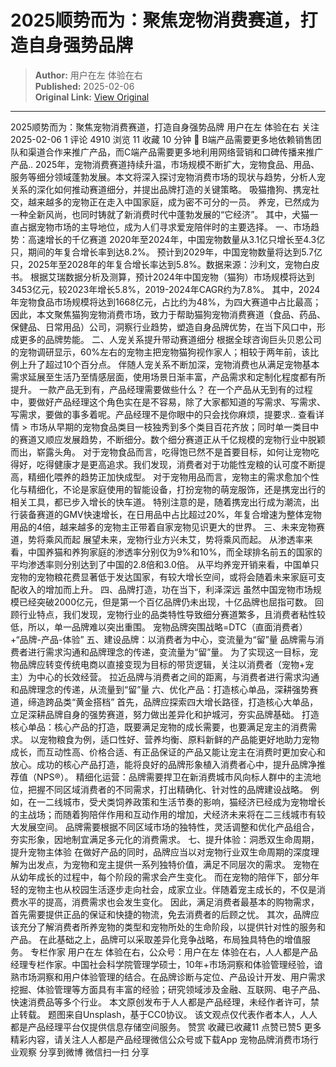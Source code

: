 # 2025顺势而为：聚焦宠物消费赛道，打造自身强势品牌

> **Author:** 用户在左 体验在右  
> **Published:** 2025-02-06  
> **Original Link:** [View Original](https://www.woshipm.com/marketing/6175432.html)

---

2025顺势而为：聚焦宠物消费赛道，打造自身强势品牌 用户在左 体验在右 关注 2025-02-06 1 评论 4910 浏览 11 收藏 10 分钟 🔗 B端产品需要更多地依赖销售团队和渠道合作来推广产品，而C端产品需要更多地利用网络营销和口碑传播来推广产品.. 2025年，宠物消费赛道持续升温，市场规模不断扩大，宠物食品、用品、服务等细分领域蓬勃发展。本文将深入探讨宠物消费市场的现状与趋势，分析人宠关系的深化如何推动赛道细分，并提出品牌打造的关键策略。 吸猫撸狗、携宠社交，越来越多的宠物正在走入中国家庭，成为密不可分的一员。 养宠，已然成为一种全新风尚，也同时铸就了新消费时代中蓬勃发展的“它经济”。 其中，犬猫一直占据宠物市场的主导地位，成为人们寻求爱宠陪伴时的主要选择。 一、市场趋势：高速增长的千亿赛道 2020年至2024年，中国宠物数量从3.1亿只增长至4.3亿只，期间的年复合增长率到达8.2%。 预计到2029年，中国宠物数量将达到5.7亿只，2025年至2028年的年复合增长率达到5.8%。数据来源：沙利文，宠物白皮书。 根据艾瑞数据分析及测算，预计2024年中国宠物（猫狗）市场规模将达到3453亿元，较2023年增长5.8%，2019-2024年CAGR约为7.8%。 其中，2024年宠物食品市场规模将达到1668亿元，占比约为48%，为四大赛道中占比最高； 因此，本文聚焦猫狗宠物消费市场，致力于帮助猫狗宠物消费赛道（食品、药品、保健品、日常用品）公司，洞察行业趋势，塑造自身品牌优势，在当下风口中，形成更多的品牌势能。 二、人宠关系提升带动赛道细分 根据全球咨询巨头贝恩公司的宠物调研显示，60%左右的宠物主把宠物猫狗视作家人；相较于两年前，该比例上升了超过10个百分点。 伴随人宠关系不断加深，宠物消费也从满足宠物基本需求延展至生活乃至情感层面，使用场景日渐丰富，产品需求和定制化程度都有所提升。 一款产品无到有，产品经理需要做些什么？ 在一个产品从无到有的过程中，要做好产品经理这个角色实在是不容易，除了大家都知道的写需求、写需求、写需求，要做的事多着呢。产品经理不是你眼中的只会找你麻烦，提要求.. 查看详情 > 市场从早期的宠物食品类目一枝独秀到多个类目百花齐放；同时单一类目中的赛道又顺应发展趋势，不断细分。数个细分赛道正从千亿规模的宠物行业中脱颖而出，崭露头角。 对于宠物食品而言，吃得饱已然不是首要目标，如何让宠物吃得好，吃得健康才是更高追求。我们发现，消费者对于功能性宠粮的认可度不断提高，精细化喂养的趋势正加快成型。 对于宠物用品而言，宠物主的需求愈加个性化与精细化，不论是家庭使用的智能设备，打扮宠物的萌宠服饰，还是携宠出行的相关工具，都已步入增长的快车道。 特别注意的是，随着携宠出行成为潮流，出行装备赛道的GMV快速增长，在日用品中占比超过20%，年复合增速为整体宠物用品的4倍，越来越多的宠物主正带着自家宠物见识更大的世界。 三、未来宠物赛道，势将乘风而起 展望未来，宠物行业方兴未艾，势将乘风而起。 从渗透率来看，中国养猫和养狗家庭的渗透率分别仅为9%和10%，而全球排名前五的国家的平均渗透率则分别达到了中国的2.8倍和3.0倍。 从平均养宠开销来看，中国单只宠物的宠物粮花费显著低于发达国家，有较大增长空间，或将会随着未来家庭可支配收入的增加而上升。 四、品牌打造，功在当下，利泽深远 虽然中国宠物市场规模已经突破2000亿元，但是第一个百亿品牌仍未出现，十亿品牌也屈指可数。 回顾行业特点，我们发现，宠物行业的品类特性导致细分赛道繁多，且消费者粘性较低，所以，单一品牌难以突出重围。 宠物品牌突围战略=DTC（直面消费者）+“品牌-产品-体验” 五、建设品牌：以消费者为中心，变流量为“留”量 品牌需与消费者进行需求沟通和品牌理念的传递，变流量为“留”量。 为了实现这一目标，宠物品牌应转变传统电商以直接变现为目标的带货逻辑，关注以消费者（宠物+宠主）为中心的长效经营。 拉近品牌与消费者之间的距离，与消费者进行需求沟通和品牌理念的传递，从流量到“留”量 六、优化产品：打造核心单品，深耕强势赛道，缔造跨品类“黄金搭档” 首先，品牌应探索四大增长路径，打造核心大单品，立足深耕品牌自身的强势赛道，努力做出差异化和护城河，夯实品牌基础。 打造核心单品：核心产品的打造，既要满足宠物的成长需要，也要满足宠主的消费需求。 以宠物粮食为例，适口性好、营养均衡、原料新鲜的产品能更好地助力宠物成长，而互动性高、价格合适、有正品保证的产品又能让宠主在消费时更加安心和放心。成功的核心产品打造，能将良好的品牌形象植入消费者心中，提升品牌净推荐值（NPS®）。 精细化运营：品牌需要捍卫在新消费城市风向标人群中的主流地位，把握不同区域消费者的不同需求，打出精确化、针对性的品牌建设战略。 例如，在一二线城市，受犬类饲养政策和生活节奏的影响，猫经济已经成为宠物增长的主战场；而随着狗陪伴作用和互动作用的增加，犬经济未来将在二三线城市有较大发展空间。 品牌需要根据不同区域市场的独特性，灵活调整和优化产品组合，夯实形象，因地制宜满足多元化的消费需求。 七、提升体验：洞悉双生命周期，提升宠物主体验 在做好产品的同时，品牌应当以对宠物行业双生命周期的深度理解为出发点，为宠物和宠主提供一系列独特价值，满足不同层次的需求。 宠物在从幼年成长的过程中，每个阶段的需求会产生变化。 而在宠物的陪伴下，部分年轻的宠物主也从校园生活逐步走向社会，成家立业。伴随着宠主成长的，不仅是消费水平的提高，消费需求也会发生变化。 因此，满足消费者最基本的购物需求，首先需要提供正品的保证和快捷的物流，免去消费者的后顾之忧。 其次，品牌应该充分了解消费者所养宠物的类型和宠物所处的生命阶段，以提供针对性的服务和产品。 在此基础之上，品牌可以采取差异化竞争战略，布局独具特色的增值服务。 专栏作家 用户在左 体验在右，公众号：用户在左 体验在右，人人都是产品经理专栏作家。中国社会科学院管理学硕士，10年+市场洞察和体验管理经验，谙熟市场洞察和用户体验管理的结合。在品牌诊断与定位、产品设计开发、用户需求挖掘、体验管理等方面具有丰富的经验；研究领域涉及金融、互联网、电子产品、快速消费品等多个行业。 本文原创发布于人人都是产品经理，未经作者许可，禁止转载。 题图来自Unsplash，基于CC0协议。 该文观点仅代表作者本人，人人都是产品经理平台仅提供信息存储空间服务。 赞赏 收藏已收藏11 点赞已赞5 更多精彩内容，请关注人人都是产品经理微信公众号或下载App 宠物品牌消费市场行业观察 分享到微博 微信扫一扫 分享